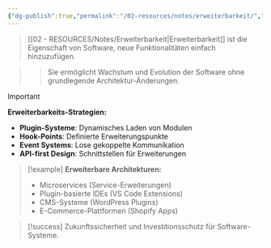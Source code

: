 ```yaml
---
{"dg-publish":true,"permalink":"/02-resources/notes/erweiterbarkeit/","tags":["softwarearchitektur/skalierung","design/flexibilitaet"],"noteIcon":"","updated":"2025-10-29T12:59:05.904+01:00"}
---
```



>[[02 - RESOURCES/Notes/Erweiterbarkeit\|Erweiterbarkeit]] ist die Eigenschaft von Software, neue Funktionalitäten einfach hinzuzufügen.

>>Sie ermöglicht Wachstum und Evolution der Software ohne grundlegende Architektur-Änderungen.

>[!important] 
>**Erweiterbarkeits-Strategien:**
>- **Plugin-Systeme**: Dynamisches Laden von Modulen
>- **Hook-Points**: Definierte Erweiterungspunkte
>- **Event Systems**: Lose gekoppelte Kommunikation
>- **API-first Design**: Schnittstellen für Erweiterungen

>[!example] 
>**Erweiterbare Architekturen:**
>- Microservices (Service-Erweiterungen)
>- Plugin-basierte IDEs (VS Code Extensions)
>- CMS-Systeme (WordPress Plugins)
>- E-Commerce-Plattformen (Shopify Apps)

>[!success] 
>Zukunftssicherheit und Investitionsschutz für Software-Systeme.
